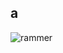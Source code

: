## a
![rammer](https://media.discordapp.net/attachments/983060596419354654/1411742673437724803/Tumblr_l_117320297504698.gif?ex=68c83852&is=68c6e6d2&hm=e3f13cc8b66b93e44ab2d9dbd7e2c95e1396561a21950ccfa8b28389c4c58d56&=&width=150&height=150)
<!--
**honeycreepers/honeycreepers** is a ✨ _special_ ✨ repository because its `README.md` (this file) appears on your GitHub profile.

Here are some ideas to get you started:

- 🔭 I’m currently working on ...
- 🌱 I’m currently learning ...
- 👯 I’m looking to collaborate on ...
- 🤔 I’m looking for help with ...
- 💬 Ask me about ...
- 📫 How to reach me: ...
- 😄 Pronouns: ...
- ⚡ Fun fact: ...
-->
